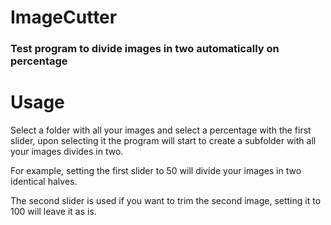 # ImageCutter
### Test program to divide images in two automatically on percentage
# Usage
Select a folder with all your images and select a percentage with the first slider, upon selecting it 
the program will start to create a subfolder with all your images divides in two.

For example, setting the first slider to 50 will divide your images in two identical halves.

The second slider is used if you want to trim the second image, setting it to 100 will leave it as is.
